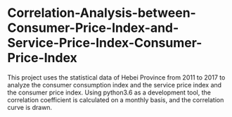 # Correlation-Analysis-between-Consumer-Price-Index-and-Service-Price-Index-Consumer-Price-Index
This project uses the statistical data of Hebei Province from 2011 to 2017 to analyze the consumer consumption index and the service price index and the consumer price index. Using python3.6 as a development tool, the correlation coefficient is calculated on a monthly basis, and the correlation curve is drawn.
